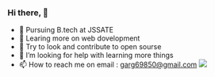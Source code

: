 ### Hi there,  👋

- 🔭 Pursuing B.tech at JSSATE
- 🌱 Learing more on web dovelopment
- 👯 Try to look and contribute to open sourse
- 🤔 I’m looking for help with learning more things
- 📫 How to reach me on email : garg69850@gmail.com
![](https://miro.medium.com/max/3960/0*HICLyAdNSIyT0ODU.jpg)
